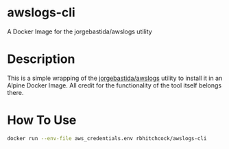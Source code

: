 # awslogs-cli
A Docker Image for the jorgebastida/awslogs utility

# Description
This is a simple wrapping of the [jorgebastida/awslogs](https://github.com/jorgebastida/awslogs) utility to install it in an Alpine Docker Image. All credit for the functionality of the tool itself belongs there.

# How To Use
```sh
docker run --env-file aws_credentials.env rbhitchcock/awslogs-cli
```
